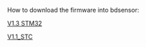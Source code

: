 How to download the firmware into bdsensor:

[V1.3 STM32](https://github.com/markniu/Bed_Distance_sensor/wiki/Flash-BDsensor(stm32)-firmware)

[V1.1_STC](https://github.com/markniu/Bed_Distance_sensor/wiki/Flash-BDsensor(V1.1)-firmware)






